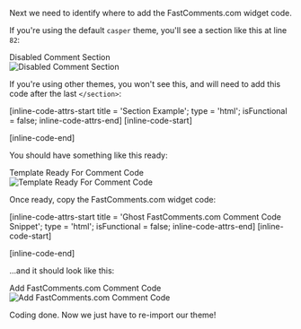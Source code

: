 Next we need to identify where to add the FastComments.com widget code.

If you're using the default `casper` theme, you'll see a section like this at line `82`:

<div class="screenshot white-bg">
    <div class="title">Disabled Comment Section</div>
    <img class="screenshot-image" src="/images/installation-guides/ghost-step-5-1-identify-section.png" alt="Disabled Comment Section" />
</div>

If you're using other themes, you won't see this, and will need to add this code after the last `</section>`:

[inline-code-attrs-start title = 'Section Example'; type = 'html'; isFunctional = false; inline-code-attrs-end]
[inline-code-start]
<section class="article-comments gh-canvas">
</section>
[inline-code-end]

You should have something like this ready:

<div class="screenshot white-bg">
    <div class="title">Template Ready For Comment Code</div>
    <img class="screenshot-image" src="/images/installation-guides/ghost-step-5-2-cleanup.png" alt="Template Ready For Comment Code" />
</div>

Once ready, copy the FastComments.com widget code:

[inline-code-attrs-start title = 'Ghost FastComments.com Comment Code Snippet'; type = 'html'; isFunctional = false; inline-code-attrs-end]
[inline-code-start]
<script src="https://cdn.fastcomments.com/js/embed-v2.min.js"></script>
<div id="fastcomments-widget"></div>
<script>
    (function () {
        let simpleSSO = null;

        \{{#if access}}
            \{{#if @member}}
                simpleSSO = {
                    email: '\{{@member.email}}',
                    username: '\{{@member.name}}',
                    optedInNotifications: \{{@member.subscribed_to_emails}},
                    optedInSubscriptionNotifications: \{{@member.subscribed_to_emails}},
                    displayLabel: '\{{@member.labels}}'
                }
            \{{/if}}
        \{{/if}}

        FastCommentsUI(document.getElementById('fastcomments-widget'), {
            tenantId: "demo",
            urlId: window.location.pathname,
            allowAnon: false,
            simpleSSO: simpleSSO
        });
    })();
</script>
[inline-code-end]

...and it should look like this:

<div class="screenshot white-bg">
    <div class="title">Add FastComments.com Comment Code</div>
    <img class="screenshot-image" src="/images/installation-guides/ghost-step-5-3-paste-code.png" alt="Add FastComments.com Comment Code" />
</div>

Coding done. Now we just have to re-import our theme!
